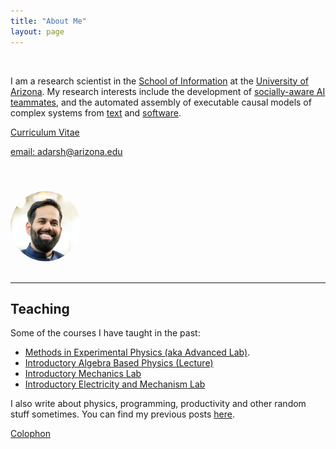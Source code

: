 ```yaml
---
title: "About Me"
layout: page
---
```


<div class="row">
<div class="col-sm-8">
</br>

I am a research scientist in the [School of
Information](https://ischool.arizona.edu) at the [University of
Arizona](https://www.arizona.edu). My research interests include the
development of [socially-aware AI teammates](https://ml4ai.github.io/tomcat),
and the automated assembly of executable causal models of complex systems from
[text](https://ml4ai.github.io/) and
[software](https://ml4ai.github.io/automates).

[Curriculum Vitae](/assets/cv_adarsh.pdf)

[email: adarsh@arizona.edu](mailto:adarsh@arizona.edu)

</br>
</div>
  <div class="col-sm-4">
  <img style="height: 7rem;
      width: 7rem;
      object-fit:cover;
      border-radius:50%;
      margin-top: 1.5rem;"
    src="/assets/headshot.png"/>
</div>
</div>

</br>
<hr class="featurette-divider">

## Teaching

Some of the courses I have taught in the past:

* [Methods in Experimental Physics (aka Advanced Lab)](/teaching/phys381/).
* [Introductory Algebra Based Physics (Lecture)](/teaching/phys102/)
* [Introductory Mechanics Lab](/teaching/phys141/)
* [Introductory Electricity and Mechanism Lab](/teaching/phys241/)

I also write about physics, programming, productivity and other random stuff
sometimes. You can find my previous posts [here](/notes/).

[Colophon](https://typekit.com/colophons/teo1mav)
